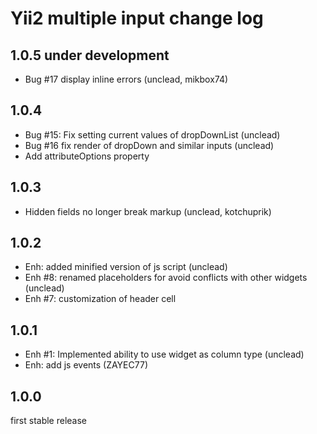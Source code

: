 Yii2 multiple input change log
==============================

1.0.5 under development
-----------------------

- Bug #17 display inline errors (unclead, mikbox74)

1.0.4
--------------------

- Bug #15: Fix setting current values of dropDownList (unclead)
- Bug #16 fix render of dropDown and similar inputs (unclead)
- Add attributeOptions property

1.0.3
-----
- Hidden fields no longer break markup (unclead, kotchuprik)

1.0.2
-----

- Enh: added minified version of js script (unclead)
- Enh #8: renamed placeholders for avoid conflicts with other widgets (unclead)
- Enh #7: customization of header cell

1.0.1
-----

- Enh #1: Implemented ability to use widget as column type (unclead)
- Enh: add js events (ZAYEC77)

1.0.0
-----

first stable release
